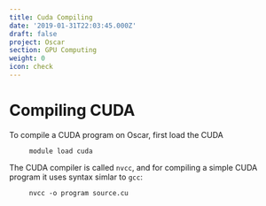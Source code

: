 ```yaml
---
title: Cuda Compiling
date: '2019-01-31T22:03:45.000Z'
draft: false
project: Oscar
section: GPU Computing
weight: 0
icon: check
---
```


# Compiling CUDA

To compile a CUDA program on Oscar, first load the CUDA

```text
     module load cuda
```

The CUDA compiler is called `nvcc`, and for compiling a simple CUDA program it uses syntax simlar to `gcc`:

```text
     nvcc -o program source.cu
```

